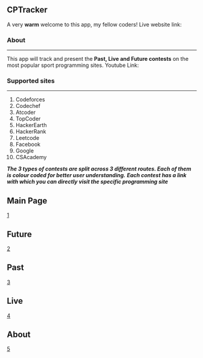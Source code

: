 ## CPTracker

A very **warm** welcome to this app, my fellow coders!
Live website link: 

### About
---
This app will track and present the **Past, Live and Future contests** on the most popular sport programming sites.
Youtube Link: 


### Supported sites
---
1. Codeforces
2. Codechef
3. Atcoder
4. TopCoder
5. HackerEarth
6. HackerRank
7. Leetcode
8. Facebook
9. Google
10. CSAcademy

***The 3 types of contests are split across 3 different routes. Each of them is colour coded for better user understanding.***
***Each contest has a link with which you can directly visit the specific programming site***

Main Page
----
[1](https://user-images.githubusercontent.com/39147514/79638955-2c89bd00-81a6-11ea-8c6f-ef1c5214e3ac.png)

Future
----
[2](https://user-images.githubusercontent.com/39147514/79638957-2dbaea00-81a6-11ea-89bc-94c0f1cc6f08.png)

Past
----
[3](https://user-images.githubusercontent.com/39147514/79638958-2e538080-81a6-11ea-9ff3-d76255ced842.png)

Live
----
[4](https://user-images.githubusercontent.com/39147514/79638959-2eec1700-81a6-11ea-9ac5-37d0a021653e.png)

About
----
[5](https://user-images.githubusercontent.com/39147514/79638961-2eec1700-81a6-11ea-8850-f7549fc8d33f.png)

